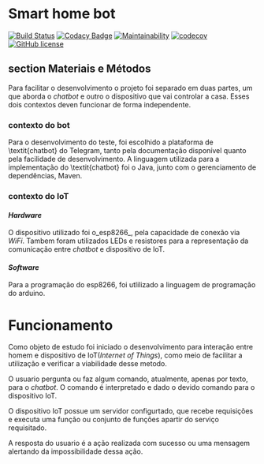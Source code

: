 # Smart home bot

[![Build Status](https://travis-ci.org/kumpel-dom/kumpel-dom-bot.svg?branch=master)](https://travis-ci.org/kumpel-dom/kumpel-dom-bot)
[![Codacy Badge](https://api.codacy.com/project/badge/Grade/a1f480a2fc904bad8a4b711b4333d899)](https://www.codacy.com/app/alexNeto/kumpel-dom-bot?utm_source=github.com&amp;utm_medium=referral&amp;utm_content=kumpel-dom/kumpel-dom-bot&amp;utm_campaign=Badge_Grade)
[![Maintainability](https://api.codeclimate.com/v1/badges/5c97a7c6b9c0eb6fcae9/maintainability)](https://codeclimate.com/github/kumpel-dom/kumpel-dom-bot/maintainability)
[![codecov](https://codecov.io/gh/kumpel-dom/kumpel-dom-bot/branch/master/graph/badge.svg)](https://codecov.io/gh/kumpel-dom/kumpel-dom-bot)
[![GitHub license](https://img.shields.io/github/license/kumpel-dom/kumpel-dom-bot.svg)](https://github.com/kumpel-dom/kumpel-dom-bot/blob/master/LICENSE)

## section Materiais e Métodos

Para facilitar o desenvolvimento o projeto foi separado em duas partes, um que aborda o  _chatbot_ e outro o dispositivo que vai controlar a casa.
Esses dois contextos deven funcionar de forma independente.

### contexto do bot
Para o desenvolvimento do teste, foi escolhido a plataforma de \textit{chatbot} do Telegram, tanto pela documentação disponível quanto pela facilidade de desenvolvimento. A linguagem utilizada para a implementação do \textit{chatbot} foi o Java, junto com o gerenciamento de dependências, Maven.

### contexto do IoT
#### _Hardware_
O dispositivo utilizado foi o_esp8266_, pela capacidade de conexão via _WiFi_. Tambem foram utilizados LEDs e resistores para a representação da comunicação entre _chatbot_ e dispositivo de IoT.

#### _Software_
Para a programação do esp8266, foi utlilizado a linguagem de programação do arduino.

# Funcionamento
Como objeto de estudo foi iniciado o desenvolvimento para interação entre homem e dispositivo de IoT(_Internet of Things_), como meio de facilitar a utilização e verificar a viabilidade desse metodo.


O usuario pergunta ou faz algum comando, atualmente, apenas por texto, para o _chatbot_. O comando é interpretado e dado o devido comando para o dispositivo IoT.


O dispositivo IoT possue um servidor configurtado, que recebe requisições e executa uma função ou conjunto de funções apartir do serviço requisitado.


A resposta do usuario é a ação realizada com sucesso ou uma mensagem alertando da impossibilidade dessa ação.
